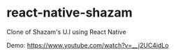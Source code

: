 # react-native-shazam
Clone of Shazam's U.I using React Native

Demo: https://www.youtube.com/watch?v=__j2UC4idLo
